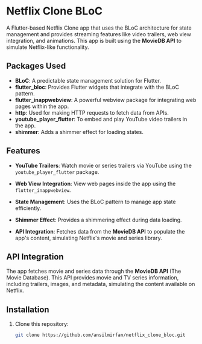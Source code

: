 # Netflix Clone BLoC

A Flutter-based Netflix Clone app that uses the BLoC architecture for state management and provides streaming features like video trailers, web view integration, and animations. This app is built using the **MovieDB API** to simulate Netflix-like functionality.

## Packages Used

- **BLoC**: A predictable state management solution for Flutter.
- **flutter_bloc**: Provides Flutter widgets that integrate with the BLoC pattern.
- **flutter_inappwebview**: A powerful webview package for integrating web pages within the app.
- **http**: Used for making HTTP requests to fetch data from APIs.
- **youtube_player_flutter**: To embed and play YouTube video trailers in the app.
- **shimmer**: Adds a shimmer effect for loading states.

## Features

- **YouTube Trailers**: Watch movie or series trailers via YouTube using the `youtube_player_flutter` package.
- **Web View Integration**: View web pages inside the app using the `flutter_inappwebview`.
- **State Management**: Uses the BLoC pattern to manage app state efficiently.
- **Shimmer Effect**: Provides a shimmering effect during data loading.

- **API Integration**: Fetches data from the **MovieDB API** to populate the app's content, simulating Netflix's movie and series library.

## API Integration

The app fetches movie and series data through the **MovieDB API** (The Movie Database). This API provides movie and TV series information, including trailers, images, and metadata, simulating the content available on Netflix.

## Installation

1. Clone this repository:
   ```bash
   git clone https://github.com/ansilmirfan/netflix_clone_bloc.git
   ```
